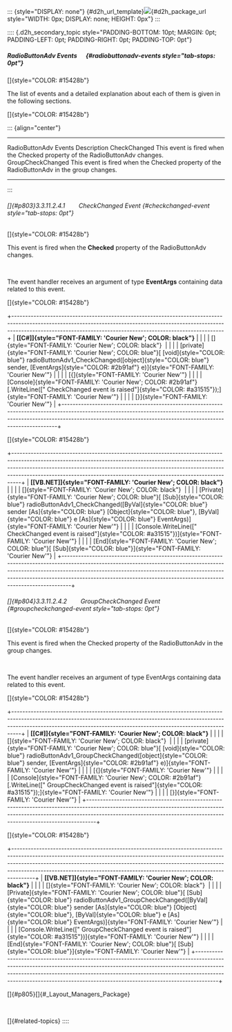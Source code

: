 ::: {style="DISPLAY: none"}
[](ms-xhelp:///?Id=d2h_url_template){#d2h_url_template}![](!package_url!){#d2h_package_url style="WIDTH: 0px; DISPLAY: none; HEIGHT: 0px"}
:::

:::: {.d2h_secondary_topic style="PADDING-BOTTOM: 10pt; MARGIN: 0pt; PADDING-LEFT: 0pt; PADDING-RIGHT: 0pt; PADDING-TOP: 0pt"}
##### RadioButtonAdv Events      {#radiobuttonadv-events style="tab-stops: 0pt"}

[]{style="COLOR: #15428b"} 

The list of events and a detailed explanation about each of them is given in the following sections.

[]{style="COLOR: #15428b"} 

::: {align="center"}
  ----------------------- -------------------------------------------------------------------------------------------
  RadioButtonAdv Events   Description
  CheckChanged            This event is fired when the Checked property of the RadioButtonAdv changes.
  GroupCheckChanged       This event is fired when the Checked property of the RadioButtonAdv in the group changes.
  ----------------------- -------------------------------------------------------------------------------------------
:::

###### []{#p803}3.3.11.2.4.1        CheckChanged Event {#checkchanged-event style="tab-stops: 0pt"}

[]{style="COLOR: #15428b"} 

This event is fired when the **Checked** property of the RadioButtonAdv changes.

 

The event handler receives an argument of type **EventArgs** containing data related to this event.

[]{style="COLOR: #15428b"} 

+----------------------------------------------------------------------------------------------------------------------------------------------------------------------------------------------------------------------------------------+
| **[\[C#\]]{style="FONT-FAMILY: 'Courier New'; COLOR: black"}**                                                                                                                                                                         |
|                                                                                                                                                                                                                                        |
| []{style="FONT-FAMILY: 'Courier New'; COLOR: black"}                                                                                                                                                                                   |
|                                                                                                                                                                                                                                        |
| [private]{style="FONT-FAMILY: 'Courier New'; COLOR: blue"}[ [void]{style="COLOR: blue"} radioButtonAdv1_CheckChanged([object]{style="COLOR: blue"} sender, [EventArgs]{style="COLOR: #2b91af"} e)]{style="FONT-FAMILY: 'Courier New'"} |
|                                                                                                                                                                                                                                        |
| [{]{style="FONT-FAMILY: 'Courier New'"}                                                                                                                                                                                                |
|                                                                                                                                                                                                                                        |
| [Console]{style="FONT-FAMILY: 'Courier New'; COLOR: #2b91af"}[.WriteLine([\" CheckChanged event is raised\"]{style="COLOR: #a31515"});]{style="FONT-FAMILY: 'Courier New'"}                                                            |
|                                                                                                                                                                                                                                        |
| [}]{style="FONT-FAMILY: 'Courier New'"}                                                                                                                                                                                                |
+----------------------------------------------------------------------------------------------------------------------------------------------------------------------------------------------------------------------------------------+

[]{style="COLOR: #15428b"} 

+---------------------------------------------------------------------------------------------------------------------------------------------------------------------------------------------------------------------------------------------------------------------------------------------------------------------------+
| **[\[VB.NET\]]{style="FONT-FAMILY: 'Courier New'; COLOR: black"}**                                                                                                                                                                                                                                                        |
|                                                                                                                                                                                                                                                                                                                           |
| []{style="FONT-FAMILY: 'Courier New'; COLOR: black"}                                                                                                                                                                                                                                                                      |
|                                                                                                                                                                                                                                                                                                                           |
| [Private]{style="FONT-FAMILY: 'Courier New'; COLOR: blue"}[ [Sub]{style="COLOR: blue"} radioButtonAdv1_CheckChanged([ByVal]{style="COLOR: blue"} sender [As]{style="COLOR: blue"} [Object]{style="COLOR: blue"}, [ByVal]{style="COLOR: blue"} e [As]{style="COLOR: blue"} EventArgs)]{style="FONT-FAMILY: 'Courier New'"} |
|                                                                                                                                                                                                                                                                                                                           |
| [Console.WriteLine([\" CheckChanged event is raised\"]{style="COLOR: #a31515"})]{style="FONT-FAMILY: 'Courier New'"}                                                                                                                                                                                                      |
|                                                                                                                                                                                                                                                                                                                           |
| [End]{style="FONT-FAMILY: 'Courier New'; COLOR: blue"}[ [Sub]{style="COLOR: blue"}]{style="FONT-FAMILY: 'Courier New'"}                                                                                                                                                                                                   |
+---------------------------------------------------------------------------------------------------------------------------------------------------------------------------------------------------------------------------------------------------------------------------------------------------------------------------+

###### []{#p804}3.3.11.2.4.2        GroupCheckChanged Event {#groupcheckchanged-event style="tab-stops: 0pt"}

[]{style="COLOR: #15428b"} 

This event is fired when the Checked property of the RadioButtonAdv in the group changes.

 

The event handler receives an argument of type EventArgs containing data related to this event.

[]{style="COLOR: #15428b"} 

+---------------------------------------------------------------------------------------------------------------------------------------------------------------------------------------------------------------------------------------------+
| **[\[C#\]]{style="FONT-FAMILY: 'Courier New'; COLOR: black"}**                                                                                                                                                                              |
|                                                                                                                                                                                                                                             |
| []{style="FONT-FAMILY: 'Courier New'; COLOR: black"}                                                                                                                                                                                        |
|                                                                                                                                                                                                                                             |
| [private]{style="FONT-FAMILY: 'Courier New'; COLOR: blue"}[ [void]{style="COLOR: blue"} radioButtonAdv1_GroupCheckChanged([object]{style="COLOR: blue"} sender, [EventArgs]{style="COLOR: #2b91af"} e)]{style="FONT-FAMILY: 'Courier New'"} |
|                                                                                                                                                                                                                                             |
| [{]{style="FONT-FAMILY: 'Courier New'"}                                                                                                                                                                                                     |
|                                                                                                                                                                                                                                             |
| [Console]{style="FONT-FAMILY: 'Courier New'; COLOR: #2b91af"}[.WriteLine([\" GroupCheckChanged event is raised\"]{style="COLOR: #a31515"});]{style="FONT-FAMILY: 'Courier New'"}                                                            |
|                                                                                                                                                                                                                                             |
| [}]{style="FONT-FAMILY: 'Courier New'"}                                                                                                                                                                                                     |
+---------------------------------------------------------------------------------------------------------------------------------------------------------------------------------------------------------------------------------------------+

[]{style="COLOR: #15428b"} 

+--------------------------------------------------------------------------------------------------------------------------------------------------------------------------------------------------------------------------------------------------------------------------------------------------------------------------------+
| **[\[VB.NET\]]{style="FONT-FAMILY: 'Courier New'; COLOR: black"}**                                                                                                                                                                                                                                                             |
|                                                                                                                                                                                                                                                                                                                                |
| []{style="FONT-FAMILY: 'Courier New'; COLOR: black"}                                                                                                                                                                                                                                                                           |
|                                                                                                                                                                                                                                                                                                                                |
| [Private]{style="FONT-FAMILY: 'Courier New'; COLOR: blue"}[ [Sub]{style="COLOR: blue"} radioButtonAdv1_GroupCheckChanged([ByVal]{style="COLOR: blue"} sender [As]{style="COLOR: blue"} [Object]{style="COLOR: blue"}, [ByVal]{style="COLOR: blue"} e [As]{style="COLOR: blue"} EventArgs)]{style="FONT-FAMILY: 'Courier New'"} |
|                                                                                                                                                                                                                                                                                                                                |
| [Console.WriteLine([\" GroupCheckChanged event is raised\"]{style="COLOR: #a31515"})]{style="FONT-FAMILY: 'Courier New'"}                                                                                                                                                                                                      |
|                                                                                                                                                                                                                                                                                                                                |
| [End]{style="FONT-FAMILY: 'Courier New'; COLOR: blue"}[ [Sub]{style="COLOR: blue"}]{style="FONT-FAMILY: 'Courier New'"}                                                                                                                                                                                                        |
+--------------------------------------------------------------------------------------------------------------------------------------------------------------------------------------------------------------------------------------------------------------------------------------------------------------------------------+

[]{#p805}[]{#_Layout_Managers_Package} 

 

[]{#related-topics}
::::
